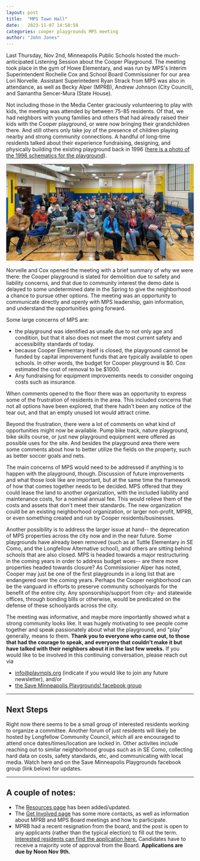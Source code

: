 ```yaml
---
layout: post
title:  "MPS Town Hall"
date:   2023-11-07 14:58:58
categories: cooper playgrounds MPS meeting
author: "John Jones"
---
```


Last Thursday, Nov 2nd, Minneapolis Public Schools hosted the much-anticipated Listening Session about the Cooper Playground.  The meeting took place in the gym of Howe Elementary, and was run by MPS's Interim Superintendent Rochelle Cox and School Board Commissioner for our area Lori Norvelle.  Assistant Superintedent Ryan Strack from MPS was also in attendance, as well as Becky Alper (MPRB), Andrew Johnson (City Council), and Samantha Sencer-Mura (State House).  

Not including those in the Media Center graciously volunteering to play with kids, the meeting was attended by between 75-85 residents.  Of that, we had neighbors with young families and others that had already raised their kids with the Cooper playground, or were now bringing their grandchildren there.  And still others only take joy of the presence of children playing nearby and strong community connections.  A handful of long-time residents talked about their experience fundraising, designing, and physically building the existing playground back in 1996 ([here is a photo of the 1996 schematics for the playground](/assets/images/Cooper_Playground_1996_Schematics.webp)).

![The crowd of ~75 people at the MPS Listening Session at Howe](/assets/images/mps-listening-session-nov-2.webp)

Norvelle and Cox opened the meeting with a brief summary of why we were there:  the Cooper playground is slated for demolition due to safety and liability concerns, and that due to community interest the demo date is delayed to some undetermined date in the Spring to give the neighborhood a chance to pursue other options.  The meeting was an opportunity to communicate directly and openly with MPS leadership, gain information, and understand the opportunities going forward.

Some large concerns of MPS are:

- the playground was identified as unsafe due to not only age and condition, but that it also does not meet the most current safety and accessibility standards of today.
- because Cooper Elementary itself is closed, the playground cannot be funded by capital improvement funds that are typically available to open schools.  In other words, the budget for Cooper playground is $0. Cox estimated the cost of removal to be $1000.
- Any fundraising for equipment improvements needs to consider ongoing costs such as insurance.

When comments opened to the floor there was an opportunity to express some of the frustration of residents in the area.  This included concerns that not all options have been explored, that there hadn't been any notice of the tear out, and that an empty unused lot would attract crime.  

Beyond the frustration, there were a lot of comments on what kind of opportunities might now be available.  Pump bike track, nature playground, bike skills course, or just new playground equipment were offered as possible uses for the site.  And besides the playground area there were some comments about how to better utilize the fields on the property, such as better soccer goals and nets.

The main concerns of MPS would need to be addressed if anything is to happen with the playground, though.  Discussion of future improvements and what those look like are important, but at the same time the framework of how that comes together needs to be decided.  MPS offered that they could lease the land to another organization, with the included liability and maintenance costs, for a nominal annual fee.  This would relieve them of the costs and assets that don't meet their standards.  The new organization could be an existing neighborhood organization, or larger non-profit, MPRB,  or even something created and run by Cooper residents/businesses.

Another possibility is to address the larger issue at hand-- the deprecation of MPS properties across the city now and in the near future.  Some playgrounds have already been removed (such as at Tuttle Elementary in SE Como, and the Longfellow Alternative school), and others are sitting behind schools that are also closed.  MPS is headed towards a major restructuring in the coming years in order to address budget woes-- are there more properties headed towards closure?  As Commissioner Alper has noted, Cooper may just be one of the first playgrounds in a long list that are endangered over the coming years.  Perhaps the Cooper neighborhood can be the vanguard in efforts to preserve community schoolyards for the benefit of the entire city.  Any sponsorship/support from city- and statewide offices, through bonding bills or otherwise, would be predicated on the defense of these schoolyards across the city.

The meeting was informative, and maybe more importantly showed what a strong community looks like.  It was hugely motivating to see people come together and speak passionately about what the playground, and "play" generally, means to them.  **Thank you to everyone who came out, to those that had the courage to speak, and everyone that couldn't make it but have talked with their neighbors about it in the last few weeks.**  If you would like to be involved in this continuing conversation, please reach out via

- info@plaympls.org (indicate if you would like to join any future newsletter), and/or
- [the Save Minneapolis Playgrounds! facebook group](https://www.facebook.com/groups/594023486107302)

------

## Next Steps

Right now there seems to be a small group of interested residents working to organize a committee.  Another forum of just residents will likely be hosted by Longfellow Community Council, which all are encouraged to attend once dates/times/location are locked in.  Other activites include reaching out to similar neighborhood groups such as in SE Como, collecting hard data on costs, safety standards, etc, and communicating with local media.  Watch here and on the Save Minneapolis Playgrounds facebook group (link below) for updates.

------

## A couple of notes:

- The [Resources page](/resources) has been added/updated.
- The [Get Involved page](/getinvolved) has some more contacts, as well as information about MPRB and MPS Board meetings and how to participate.
- MPRB had a recent resignation from the board, and the post is open to any applicants (rather than the typical election) to fill out the term.  [Interested residents can find the application here.](https://www.minneapolisparks.org/news/2023/11/03/minneapolis-park-and-recreation-board-opens-applications-for-at-large-commissioner-vacancy/)  Candidates have to receive a majority vote of approval from the Board.  **Applications are due by Noon Nov 9th.**